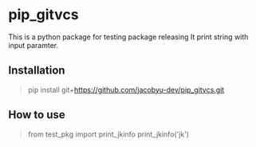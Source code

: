 # pip_gitvcs
This is a python package for testing package releasing
It print string with input paramter.

## Installation
> pip install git+https://github.com/jacobyu-dev/pip_gitvcs.git

## How to use
> from test_pkg import print_jkinfo
> print_jkinfo('jk')

